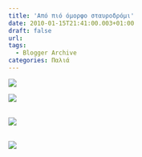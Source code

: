 ```yaml
---
title: 'Από πιό όμορφο σταυροδρόμι'
date: 2010-01-15T21:41:00.003+01:00
draft: false
url: 
tags:
  - Blogger Archive
categories: Παλιά
---
```


[![](https://blogger.googleusercontent.com/img/b/R29vZ2xl/AVvXsEhXaeqFwI0WNgKNwc1nry-8gbj3cOMn9MynqP4DxiHg8ehR7kyiQ8npFUqW00airyeIj9-oCQBpVxwQGUXh_Iby-q_uoI1lnlVa3BhDG3lCrZSps-dRP3Yz_Q8NcE_nfLQH3k8Tug05SlE/s400/DSCN4057.JPG)](https://blogger.googleusercontent.com/img/b/R29vZ2xl/AVvXsEhXaeqFwI0WNgKNwc1nry-8gbj3cOMn9MynqP4DxiHg8ehR7kyiQ8npFUqW00airyeIj9-oCQBpVxwQGUXh_Iby-q_uoI1lnlVa3BhDG3lCrZSps-dRP3Yz_Q8NcE_nfLQH3k8Tug05SlE/s1600-h/DSCN4057.JPG)  
  
[![](https://blogger.googleusercontent.com/img/b/R29vZ2xl/AVvXsEhhkCnUjhL5DN4uVr_6S2nEgJU2YCp5FyaL_mBX17-4ZIhQo81dGODjsNlp9Trqax8qSaLbNMN7wzcCdkKENAUz9fN1DB07jTpQGILahz2Ol3NgAuc2D1GRtMdLaefI6aT41m6hUzTnkEQ/s400/DSCN3997.JPG)](https://blogger.googleusercontent.com/img/b/R29vZ2xl/AVvXsEhhkCnUjhL5DN4uVr_6S2nEgJU2YCp5FyaL_mBX17-4ZIhQo81dGODjsNlp9Trqax8qSaLbNMN7wzcCdkKENAUz9fN1DB07jTpQGILahz2Ol3NgAuc2D1GRtMdLaefI6aT41m6hUzTnkEQ/s1600-h/DSCN3997.JPG)

[](https://blogger.googleusercontent.com/img/b/R29vZ2xl/AVvXsEhhkCnUjhL5DN4uVr_6S2nEgJU2YCp5FyaL_mBX17-4ZIhQo81dGODjsNlp9Trqax8qSaLbNMN7wzcCdkKENAUz9fN1DB07jTpQGILahz2Ol3NgAuc2D1GRtMdLaefI6aT41m6hUzTnkEQ/s1600-h/DSCN3997.JPG)  
[![](https://blogger.googleusercontent.com/img/b/R29vZ2xl/AVvXsEgh7awCHxcGQps52P1kZJz-T0PAspYa6yHl0Evm4alRcXUKfEQUk0s_t5h5emuBbucADmhp1lU5KXM-DF6kaQsswBrm6g0iHnaMC8EkYFYEaIRGSrkmsa3NJgRluaoD73W4_Wik6Uqety8/s400/DSCN3992.JPG)](https://blogger.googleusercontent.com/img/b/R29vZ2xl/AVvXsEgh7awCHxcGQps52P1kZJz-T0PAspYa6yHl0Evm4alRcXUKfEQUk0s_t5h5emuBbucADmhp1lU5KXM-DF6kaQsswBrm6g0iHnaMC8EkYFYEaIRGSrkmsa3NJgRluaoD73W4_Wik6Uqety8/s1600-h/DSCN3992.JPG)

[](https://blogger.googleusercontent.com/img/b/R29vZ2xl/AVvXsEgh7awCHxcGQps52P1kZJz-T0PAspYa6yHl0Evm4alRcXUKfEQUk0s_t5h5emuBbucADmhp1lU5KXM-DF6kaQsswBrm6g0iHnaMC8EkYFYEaIRGSrkmsa3NJgRluaoD73W4_Wik6Uqety8/s1600-h/DSCN3992.JPG)  
[![](https://blogger.googleusercontent.com/img/b/R29vZ2xl/AVvXsEhykkAMJHb0KBW0EByaMdHawef1ou5WDbA3dUHQAmB301kgNv-zleF6x8X4oqfMQ_4ZvnOymvbB69NN_AmnDto2DbyFM-NnLszhItYPHfAcuO2RMulx7hCnSx_XFcX8YklygBpRJr8k5NE/s400/DSCN3981.JPG)](https://blogger.googleusercontent.com/img/b/R29vZ2xl/AVvXsEhykkAMJHb0KBW0EByaMdHawef1ou5WDbA3dUHQAmB301kgNv-zleF6x8X4oqfMQ_4ZvnOymvbB69NN_AmnDto2DbyFM-NnLszhItYPHfAcuO2RMulx7hCnSx_XFcX8YklygBpRJr8k5NE/s1600-h/DSCN3981.JPG)
